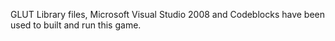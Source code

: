 GLUT Library files, Microsoft Visual Studio 2008 and Codeblocks have been used to built and run this game.
